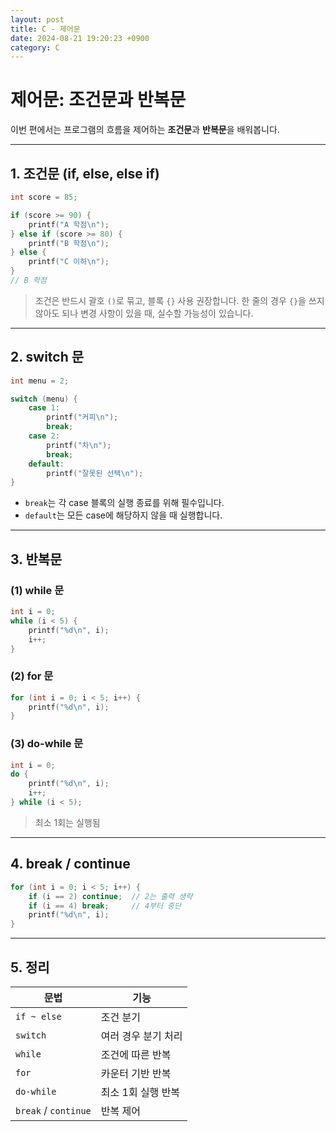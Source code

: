 ```yaml
---
layout: post
title: C - 제어문
date: 2024-08-21 19:20:23 +0900
category: C
---
```

# 제어문: 조건문과 반복문

이번 편에서는 프로그램의 흐름을 제어하는 **조건문**과 **반복문**을 배워봅니다.

---

## 1. 조건문 (if, else, else if)

```c
int score = 85;

if (score >= 90) {
    printf("A 학점\n");
} else if (score >= 80) {
    printf("B 학점\n");
} else {
    printf("C 이하\n");
}
// B 학점
```

> 조건은 반드시 괄호 `()`로 묶고, 블록 `{}` 사용 권장합니다.
> 한 줄의 경우 `{}`을 쓰지 않아도 되나 변경 사항이 있을 때, 실수할 가능성이 있습니다.

---

## 2. switch 문

```c
int menu = 2;

switch (menu) {
    case 1:
        printf("커피\n");
        break;
    case 2:
        printf("차\n");
        break;
    default:
        printf("잘못된 선택\n");
}
```

- `break`는 각 case 블록의 실행 종료를 위해 필수입니다.
- `default`는 모든 case에 해당하지 않을 때 실행합니다.

---

## 3. 반복문

### (1) while 문

```c
int i = 0;
while (i < 5) {
    printf("%d\n", i);
    i++;
}

```

### (2) for 문

```c
for (int i = 0; i < 5; i++) {
    printf("%d\n", i);
}
```

### (3) do-while 문

```c
int i = 0;
do {
    printf("%d\n", i);
    i++;
} while (i < 5);
```

> 최소 1회는 실행됨

---

## 4. break / continue

```c
for (int i = 0; i < 5; i++) {
    if (i == 2) continue;  // 2는 출력 생략
    if (i == 4) break;     // 4부터 중단
    printf("%d\n", i);
}
```

---

## 5. 정리

| 문법 | 기능 |
|------|------|
| `if ~ else` | 조건 분기 |
| `switch` | 여러 경우 분기 처리 |
| `while` | 조건에 따른 반복 |
| `for` | 카운터 기반 반복 |
| `do-while` | 최소 1회 실행 반복 |
| `break` / `continue` | 반복 제어 |
